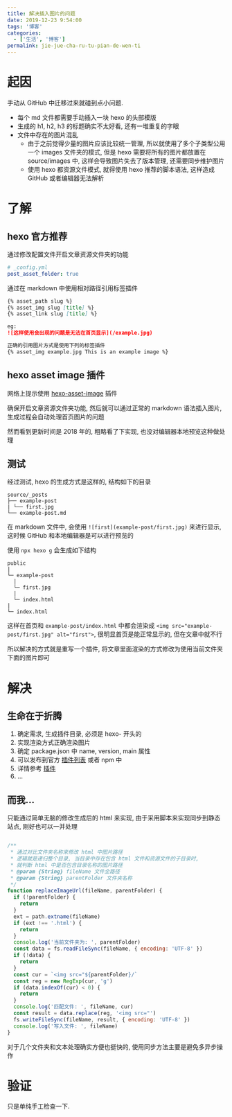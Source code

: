 ```yaml
---
title: 解决插入图片的问题
date: 2019-12-23 9:54:00
tags: '博客'
categories:
  - ['生活', '博客']
permalink: jie-jue-cha-ru-tu-pian-de-wen-ti
---
```


# 起因

手动从 GitHub 中迁移过来就碰到点小问题.

* 每个 md 文件都需要手动插入一块 hexo 的头部模版
* 生成的 h1, h2, h3 的标题确实不太好看, 还有一堆重复的字眼
* 文件中存在的图片混乱
  * 由于之前觉得少量的图片应该比较统一管理, 所以就使用了多个子类型公用一个 images 文件夹的模式, 但是 hexo 需要将所有的图片都放置在 source/images 中, 这样会导致图片失去了版本管理, 还需要同步维护图片
  * 使用 hexo 都资源文件模式, 就得使用 hexo 推荐的脚本语法, 这样造成 GitHub 或者编辑器无法解析

<!-- more -->

# 了解

## hexo 官方推荐

通过修改配置文件开启文章资源文件夹的功能

```yml
# _config.yml
post_asset_folder: true
```

通过在 markdown 中使用相对路径引用标签插件

```md
{% asset_path slug %}
{% asset_img slug [title] %}
{% asset_link slug [title] %}

eg:
![这样使用会出现的问题是无法在首页显示](/example.jpg)

正确的引用图片方式是使用下列的标签插件
{% asset_img example.jpg This is an example image %}
```

## hexo asset image 插件

网络上提示使用 [hexo-asset-image]([https://link](https://www.npmjs.com/package/hexo-asset-image)) 插件

确保开启文章资源文件夹功能, 然后就可以通过正常的 markdown 语法插入图片, 生成过程会自动处理首页图片的问题

然而看到更新时间是 2018 年的, 粗略看了下实现, 也没对编辑器本地预览这种做处理

## 测试

经过测试, hexo 的生成方式是这样的, 结构如下的目录

```
source/_posts
├── example-post
| └── first.jpg
└── example-post.md
```

在 markdown 文件中, 会使用 `![first](example-post/first.jpg)` 来进行显示, 这时候 GitHub 和本地编辑器是可以进行预览的

使用 `npx hexo g` 会生成如下结构

```
public
|
└─ example-post
  |
  └─ first.jpg
  |
  └─ index.html
|
└─ index.html
```

这样在首页和 `example-post/index.html` 中都会渲染成 `<img src="example-post/first.jpg" alt="first">`, 很明显首页是能正常显示的, 但在文章中就不行

所以解决的方式就是重写一个插件, 将文章里面渲染的方式修改为使用当前文件夹下面的图片即可

# 解决

## 生命在于折腾

1. 确定需求, 生成插件目录, 必须是 hexo- 开头的
2. 实现渲染方式正确渲染图片
3. 确定 package.json 中 name, version, main 属性
4. 可以发布到官方 [插件列表](https://hexo.io/plugins) 或者 npm 中
5. 详情参考 [插件](https://hexo.io/zh-cn/docs/plugins)
6. ...

## 而我...

只能通过简单无脑的修改生成后的 html 来实现, 由于采用脚本来实现同步到静态站点, 刚好也可以一并处理

```js

/**
 * 通过对比文件夹名称来修改 html 中图片路径
 * 逻辑就是递归整个目录, 当目录中存在包含 html 文件和资源文件的子目录时,
 * 就判断 html 中是否包含目录名称的图片路径
 * @param {String} fileName 文件全路径
 * @param {String} parentFolder 文件夹名称
 */
function replaceImageUrl(fileName, parentFolder) {
  if (!parentFolder) {
    return
  }
  ext = path.extname(fileName)
  if (ext !== '.html') {
    return
  }
  console.log('当前文件夹为: ', parentFolder)
  const data = fs.readFileSync(fileName, { encoding: 'UTF-8' })
  if (!data) {
    return
  }
  const cur = `<img src="${parentFolder}/`
  const reg = new RegExp(cur, 'g')
  if (data.indexOf(cur) < 0) {
    return
  }
  console.log('匹配文件: ', fileName, cur)
  const result = data.replace(reg, '<img src="')
  fs.writeFileSync(fileName, result, { encoding: 'UTF-8' })
  console.log('写入文件: ', fileName)
}
```

对于几个文件夹和文本处理确实方便也挺快的, 使用同步方法主要是避免多异步操作

# 验证

只是单纯手工检查一下.
